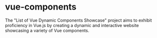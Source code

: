 # vue-components
The "List of Vue Dynamic Components Showcase" project aims to exhibit proficiency in Vue.js by creating a dynamic and interactive website showcasing a variety of Vue components.
